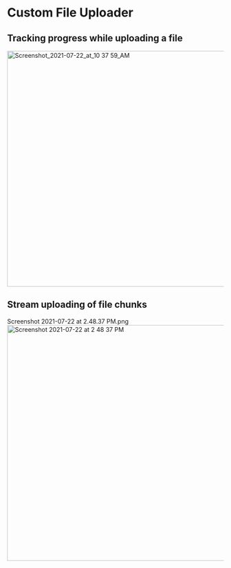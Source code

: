 # Custom File Uploader


## Tracking progress while uploading a file 
<img width="548" alt="Screenshot_2021-07-22_at_10 37 59_AM" src="https://user-images.githubusercontent.com/60393696/126592261-51effda9-a90c-43b9-ba26-22d5d9cdc460.png">


## Stream uploading of file chunks
Screenshot 2021-07-22 at 2.48.37 PM.png<img width="548" alt="Screenshot 2021-07-22 at 2 48 37 PM" src="https://user-images.githubusercontent.com/60393696/126612744-c068c06c-397c-45cd-af95-f816bd12cee7.png">


